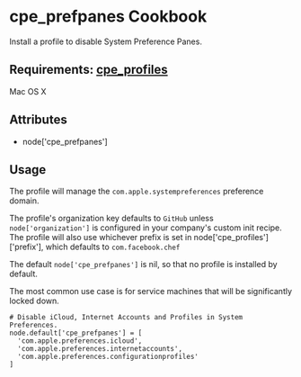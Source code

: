 cpe_prefpanes Cookbook
=========================
Install a profile to disable System Preference Panes.

Requirements:
[cpe_profiles](https://github.com/facebook/IT-CPE/tree/master/chef/cookbooks/cpe_profiles)
------------
Mac OS X

Attributes
----------
* node['cpe_prefpanes']

Usage
-----
The profile will manage the `com.apple.systempreferences` preference domain. 

The profile's organization key defaults to `GitHub` unless `node['organization']` is
configured in your company's custom init recipe. The profile will also use
whichever prefix is set in node['cpe_profiles']['prefix'], which defaults to `com.facebook.chef`

The default `node['cpe_prefpanes']` is nil, so that no profile is installed by default.

The most common use case is for service machines that will be significantly locked down.

    # Disable iCloud, Internet Accounts and Profiles in System Preferences.
    node.default['cpe_prefpanes'] = [
      'com.apple.preferences.icloud',
      'com.apple.preferences.internetaccounts',
      'com.apple.preferences.configurationprofiles'
    ]
